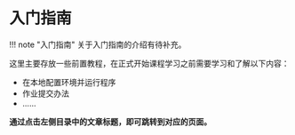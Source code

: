 # 入门指南

!!! note "入门指南"
    关于入门指南的介绍有待补充。

这里主要存放一些前置教程，在正式开始课程学习之前需要学习和了解以下内容：

 - 在本地配置环境并运行程序
 - 作业提交办法
 - ......

**通过点击左侧目录中的文章标题，即可跳转到对应的页面。**